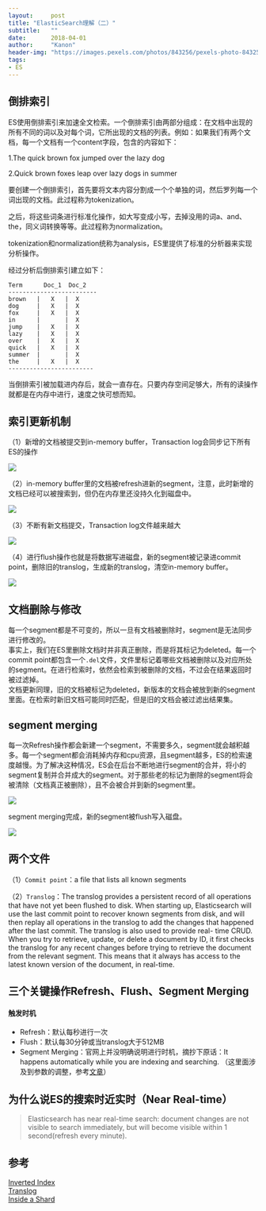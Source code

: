 ```yaml
---
layout:     post
title: "ElasticSearch理解（二）"
subtitle:   ""
date:       2018-04-01
author:     "Kanon"
header-img: "https://images.pexels.com/photos/843256/pexels-photo-843256.jpeg?auto=compress&cs=tinysrgb&dpr=2&h=650&w=940"
tags:
- ES
---
```

## 倒排索引
ES使用倒排索引来加速全文检索。一个倒排索引由两部分组成：在文档中出现的所有不同的词以及对每个词，它所出现的文档的列表。例如：如果我们有两个文档，每一个文档有一个content字段，包含的内容如下：

1.The quick brown fox jumped over the lazy dog

2.Quick brown foxes leap over lazy dogs in summer

要创建一个倒排索引，首先要将文本内容分割成一个个单独的词，然后罗列每一个词出现的文档。此过程称为tokenization。

之后，将这些词条进行标准化操作，如大写变成小写，去掉没用的词a、and、the，同义词转换等等。此过程称为normalization。

tokenization和normalization统称为analysis，ES里提供了标准的分析器来实现分析操作。

经过分析后倒排索引建立如下：
```
Term      Doc_1  Doc_2
-------------------------
brown   |   X   |  X
dog     |   X   |  X
fox     |   X   |  X
in      |       |  X
jump    |   X   |  X
lazy    |   X   |  X
over    |   X   |  X
quick   |   X   |  X
summer  |       |  X
the     |   X   |  X
------------------------
```

当倒排索引被加载进内存后，就会一直存在。只要内存空间足够大，所有的读操作就都是在内存中进行，速度之快可想而知。

## 索引更新机制
（1）新增的文档被提交到in-memory buffer，Transaction log会同步记下所有ES的操作

![](https://www.elastic.co/guide/en/elasticsearch/guide/current/images/elas_1106.png)

（2）in-memory buffer里的文档被refresh进新的segment，注意，此时新增的文档已经可以被搜索到，但仍在内存里还没持久化到磁盘中。

![](https://www.elastic.co/guide/en/elasticsearch/guide/current/images/elas_1107.png)

（3）不断有新文档提交，Transaction log文件越来越大

![](https://www.elastic.co/guide/en/elasticsearch/guide/current/images/elas_1108.png)

（4）进行flush操作也就是将数据写进磁盘，新的segment被记录进commit point，删除旧的translog，生成新的translog，清空in-memory buffer。

![](https://www.elastic.co/guide/en/elasticsearch/guide/current/images/elas_1109.png)

## 文档删除与修改
每一个segment都是不可变的，所以一旦有文档被删除时，segment是无法同步进行修改的。  
事实上，我们在ES里删除文档时并非真正删除，而是将其标记为deleted。每一个commit point都包含一个`.del`文件，文件里标记着哪些文档被删除以及对应所处的segment。在进行检索时，依然会检索到被删除的文档，不过会在结果返回时被过滤掉。  
文档更新同理，旧的文档被标记为deleted，新版本的文档会被放到新的segment里面。在检索时新旧文档可能同时匹配，但是旧的文档会被过滤出结果集。

## segment merging
每一次Refresh操作都会新建一个segment，不需要多久，segment就会越积越多。每一个segment都会消耗掉内存和cpu资源，且segment越多，ES的检索速度越慢。为了解决这种情况，ES会在后台不断地进行segment的合并，将小的segment复制并合并成大的segment。对于那些老的标记为删除的segment将会被清除（文档真正被删除），且不会被合并到新的segment里。

![](https://www.elastic.co/guide/en/elasticsearch/guide/current/images/elas_1110.png)

segment merging完成，新的segment被flush写入磁盘。

![](https://www.elastic.co/guide/en/elasticsearch/guide/current/images/elas_1111.png)

## 两个文件
（1）`Commit point`：a file that lists all known segments

（2）`Translog`：The translog provides a persistent record of all operations that have not yet been flushed to disk. When 
starting up, Elasticsearch will use the last commit point to recover known segments from disk, and will then replay all 
operations in the translog to add the changes that happened after the last commit.  The translog is also used to provide real-
time CRUD. When you try to retrieve, update, or delete a document by ID, it first checks the translog for any recent changes 
before trying to retrieve the document from the relevant segment. This means that it always has access to the latest known 
version of the document, in real-time.

## 三个关键操作Refresh、Flush、Segment Merging
#### 触发时机
- Refresh：默认每秒进行一次
- Flush：默认每30分钟或当translog大于512MB
- Segment Merging：官网上并没明确说明进行时机，摘抄下原话：It happens automatically while you are indexing and searching. （这里面涉及到参数的调整，参考[文章](https://www.jianshu.com/p/9b872a41d5bb)）

## 为什么说ES的搜索时近实时（Near Real-time）
> Elasticsearch has near real-time search: document changes are not visible to search immediately, but will become visible within 1 second(refresh every minute).

## 参考
[Inverted Index](https://www.elastic.co/guide/en/elasticsearch/guide/current/inverted-index.html)  
[Translog](https://www.elastic.co/guide/en/elasticsearch/reference/current/index-modules-translog.html)  
[Inside a Shard](https://www.elastic.co/guide/en/elasticsearch/guide/current/inside-a-shard.html)

<br><br><br><br>
